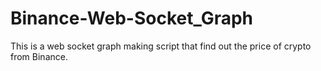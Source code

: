# Binance-Web-Socket_Graph
This is a web socket graph making script that find out the price of crypto from Binance.
